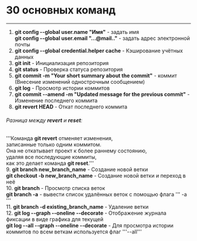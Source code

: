 # 30 основных команд  
---  


1. **git config --global user.name "Имя"** - задать имя  
**git config --global user.email "...@mail.."** - задать адрес электронной почты  
2. **git config --global credential.helper cache** - Кэширование учётных данных  
3. **git init** - Инициализация репозитория  
4. **git status** - Проверка статуса репозитория
5. **git commit -m "Your short summary about the commit"** - коммит (Внесение изменений однострочным сообщением)  
6. **git log** -  Просмотр истории коммитов  
7. **git commit --amend -m "Updated message for the previous commit"** - Изменение последнего коммита  
8. **git revert HEAD** - Откат последнего коммита
###### Разница между **revert** и **reset**:  
'''Команда **git revert** отменяет изменения,  
записанные только одним коммитом.  
Она не откатывает проект к более раннему состоянию,  
удаляя все последующие коммиты,  
как это делает команда **git reset**.'''  
9. **git branch new_branch_name** - Создание новой ветки  
**git checkout -b new_branch_name** - Создание новой ветки и переход в неё  
10. **git branch** - Просмотр списка веток  
**git branch -a** - вывести список удалённых веток с помощью флага ''' -a '''  
11. **git branch -d existing_branch_name** - Удаление ветки  
12. **git log --graph --oneline --decorate** - Отображение журнала фиксации в виде графика для текущей  
**git log --all --graph --oneline --decorate** - Для просмотра истории коммитов по всем веткам используется флаг '''--all'''  
